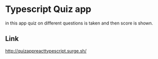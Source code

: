 # Typescript Quiz app 
in this app quiz on different questions is taken and then score is shown.
## Link
http://quizappreacttypescript.surge.sh/

